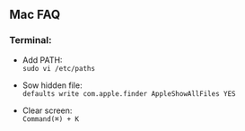 ## Mac FAQ


### Terminal:  
* Add PATH:     
	`sudo vi /etc/paths`

* Sow hidden file:   
	`defaults write com.apple.finder AppleShowAllFiles YES`

* Clear screen:  
	`Command(⌘) + K`
